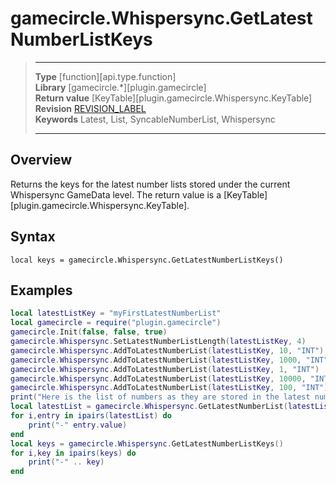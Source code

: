 # gamecircle.Whispersync.GetLatestNumberListKeys

> --------------------- ------------------------------------------------------------------------------------------
> __Type__              [function][api.type.function]  
> __Library__           [gamecircle.*][plugin.gamecircle]  
> __Return value__      [KeyTable][plugin.gamecircle.Whispersync.KeyTable]  
> __Revision__          [REVISION_LABEL](REVISION_URL)  
> __Keywords__          Latest, List, SyncableNumberList, Whispersync   
> --------------------- ------------------------------------------------------------------------------------------


## Overview
Returns the keys for the latest number lists stored under the current Whispersync GameData level. The return value is a [KeyTable][plugin.gamecircle.Whispersync.KeyTable].


## Syntax
	local keys = gamecircle.Whispersync.GetLatestNumberListKeys()
	
## Examples

``````lua  
local latestListKey = "myFirstLatestNumberList" 
local gamecircle = require("plugin.gamecircle")  
gamecircle.Init(false, false, true)  
gamecircle.Whispersync.SetLatestNumberListLength(latestListKey, 4)  
gamecircle.Whispersync.AddToLatestNumberList(latestListKey, 10, "INT")  
gamecircle.Whispersync.AddToLatestNumberList(latestListKey, 1000, "INT")  
gamecircle.Whispersync.AddToLatestNumberList(latestListKey, 1, "INT")  
gamecircle.Whispersync.AddToLatestNumberList(latestListKey, 10000, "INT")   
gamecircle.Whispersync.AddToLatestNumberList(latestListKey, 100, "INT")  
print("Here is the list of numbers as they are stored in the latest number list. They should be in the order from latest to oldest.")  
local latestList = gamecircle.Whispersync.GetLatestNumberList(latestListKey)  
for i,entry in ipairs(latestList) do  
	print("-" entry.value)  
end  
local keys = gamecircle.Whispersync.GetLatestNumberListKeys()  
for i,key in ipairs(keys) do  
	print("-" .. key)  
end  
``````

